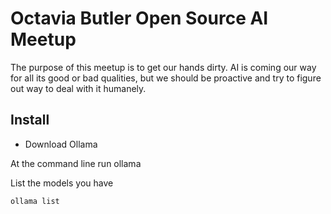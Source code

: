 # Octavia Butler Open Source AI Meetup

The purpose of this meetup is to get our hands dirty. AI is coming our way for all its good or bad qualities, but we should be proactive and try to figure out way to deal with it humanely.

## Install

- Download Ollama

At the command line run ollama

List the models you have
```
ollama list

```
